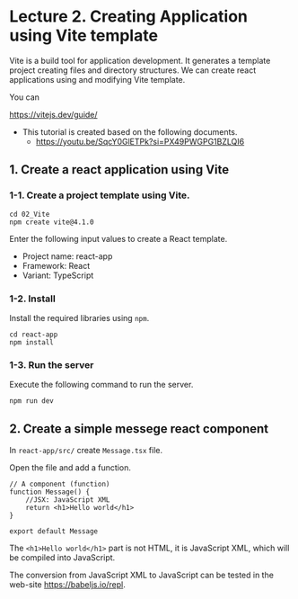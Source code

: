 # Lecture 2. Creating Application using Vite template

Vite is a build tool for application development. It generates a template project creating files and directory structures. We can create react applications using and modifying Vite template.

You can 

https://vitejs.dev/guide/


* This tutorial is created based on the following documents.
  * https://youtu.be/SqcY0GlETPk?si=PX49PWGPG1BZLQI6

## 1. Create a react application using Vite 

### 1-1. Create a project template using Vite.

    cd 02_Vite
    npm create vite@4.1.0

Enter the following input values to create a React template.

* Project name: react-app
* Framework: React
* Variant: TypeScript

### 1-2. Install

Install the required libraries using `npm`.

    cd react-app
    npm install 

### 1-3. Run the server 

Execute the following command to run the server.

    npm run dev

## 2. Create a simple messege react component 

In `react-app/src/` create `Message.tsx` file. 

Open the file and add a function. 

    // A component (function)
    function Message() {
        //JSX: JavaScript XML
        return <h1>Hello world</h1>
    }

    export default Message

The `<h1>Hello world</h1>` part is not HTML, it is JavaScript XML, which will be compiled into JavaScript. 

The conversion from JavaScript XML to JavaScript can be tested in the web-site https://babeljs.io/repl. 
